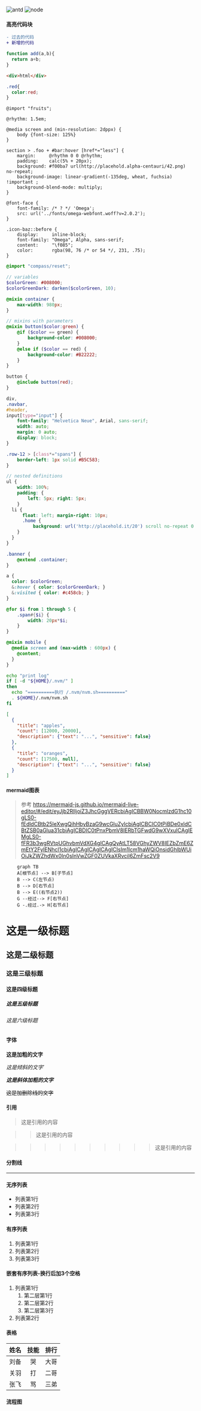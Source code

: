 # 

![antd](https://img.shields.io/badge/ant--desigin-2.x~3.x-blue)
![node](https://img.shields.io/badge/node-%3E%3D8-green)


<!-- 
### 数据异常问题分析
#### 问题1：form表单数据异常

* 初始化代码时
  代码中使用的antd的form表单，代码如下： 
  > 此时表单的数据结构是 `result[key][index]=value` 
  ```javascript
  <FormItem style={{ display: 'none' }}>
    {getFieldDecorator(`result['ID'][${index}]`, {
    })(<Input type="hidden" />)}
  </FormItem>
  <FormItem style={{ display: 'none' }}>
    {getFieldDecorator(`result['key'][${index}]`, {
    })(<Input type="hidden" />)}
  </FormItem>
  ```

* 而每次控件值发生改变时，会调用 `resetTableData` 来将处理后的值进行同步，代码如下:
  ```diff
  - 修正前的代码
  - resetTableData(array) {
  -    const { form, dispatch } = { ...this.props };
  -    dispatch(setFormFields({
  -        ITEMS_ROWS: array //同步数据倒全局变量ITEMS_ROWS内
  -    }));
  -    // 此时传入的数据结构为[{key:value,key2:value2}]
  -    form.setFieldsValue({
  -      result:array //同步数据倒表单变量内
  -    });
  - }

  + 修正后的代码
  + resetTableData(array) {
  +    const { form, dispatch } = { ...this.props };
  +    dispatch(setFormFields({
  +        ITEMS_ROWS: array
  +    }));
  +    //将原先的array数据结构进行转化,转化为 {key:[value1,value2],key2:[value3,value4]}
  +    form.setFieldsValue({result:transArray(array)});
  + }

  ```
  > 结论：由于最初传入的数据结构是错误的，导致的结果是form表单内的数据没有被正确更新，容易导致在通过form.sedFieldValue进行赋值操作的结果就会出现异常

#### 问题2：固定资产的表单内的key丢失了

代码段1：在页面渲染前会初始化 `全局变量ITEMS_ROWS`，并将每行的ID进行了赋值，而key没有赋值，导致key为空字符串

```javascript
pushIndexKeyToArray(array) {
    let newArray = ArrayAndObjectDeepClone(array);
    newArray.map((item, index) => {
        item.ID = index + 1;
    });
    dispatch(setFormFields({
        ITEMS_ROWS: newArray,//同步到了全局变量ITEMS_ROWS内
    }));
    return newArray;
  }

```

代码段2：初始化表单变量
> 这里表单初始化后，默认表单变量内  result[ID]值和resul[key]值都以ID的值赋值了
```javascript
title: '序号',
dataIndex: 'ID',
render: (text, record, index) => {
    return (
      <FormItem>
          {getFieldDecorator(`result['ID'][${index}]`, {
              initialValue: text
          })(<Input/>)}
      </FormItem>
      <FormItem >
          {getFieldDecorator(`result['key'][${index}]`, {
              initialValue: text
          })(<Input />)}
      </FormItem>
  )
}
```

代码段3：当表单值发生变化时进行数据同步

```diff
  //首先从全局变量ITEMS_ROWS取出对象进行赋值后，用全局变量调用resetTableData
  handleOtherChange(index, value) {
    let array = ArrayAndObjectDeepClone(ITEMS_ROWS);
    array[index]['other'] = value;
    resetTableData(array);
  }
  //此时进入的array.key是空的，因为ITEMS_ROWS在初始化的时候key就是空的
  resetTableData(array) {
    const { form, dispatch } = { ...this.props };
    dispatch(setFormFields({
      ITEMS_ROWS: array
    }));
-    //这里将全局变量的属性同步到form表单，此时key是空的，由于原来代码数据结构错误，所以并没同步成功，导致form表单里的key还是原来的值
-   form.setFieldsValue({result:array});
+   //而新的代码成功将array同步到form，导致key变为了空的值
+   form.setFieldsValue({result:trans(array)});
  }
``` -->





#### 高亮代码块
```diff
- 过去的代码
+ 新增的代码
```

```javascript
function add(a,b){
  return a+b;
}
```

```html
<div>html</div>
```

```css
.red{
  color:red;
}
```

```less
@import "fruits";

@rhythm: 1.5em;

@media screen and (min-resolution: 2dppx) {
    body {font-size: 125%}
}

section > .foo + #bar:hover [href*="less"] {
    margin:     @rhythm 0 0 @rhythm;
    padding:    calc(5% + 20px);
    background: #f00ba7 url(http://placehold.alpha-centauri/42.png) no-repeat;
    background-image: linear-gradient(-135deg, wheat, fuchsia) !important ;
    background-blend-mode: multiply;
}

@font-face {
    font-family: /* ? */ 'Omega';
    src: url('../fonts/omega-webfont.woff?v=2.0.2');
}

.icon-baz::before {
    display:     inline-block;
    font-family: "Omega", Alpha, sans-serif;
    content:     "\f085";
    color:       rgba(98, 76 /* or 54 */, 231, .75);
}
```

```scss
@import "compass/reset";

// variables
$colorGreen: #008000;
$colorGreenDark: darken($colorGreen, 10);

@mixin container {
    max-width: 980px;
}

// mixins with parameters
@mixin button($color:green) {
    @if ($color == green) {
        background-color: #008000;
    }
    @else if ($color == red) {
        background-color: #B22222;
    }
}

button {
    @include button(red);
}

div,
.navbar,
#header,
input[type="input"] {
    font-family: "Helvetica Neue", Arial, sans-serif;
    width: auto;
    margin: 0 auto;
    display: block;
}

.row-12 > [class*="spans"] {
    border-left: 1px solid #B5C583;
}

// nested definitions
ul {
    width: 100%;
    padding: {
        left: 5px; right: 5px;
    }
  li {
      float: left; margin-right: 10px;
      .home {
          background: url('http://placehold.it/20') scroll no-repeat 0 0;
    }
  }
}

.banner {
    @extend .container;
}

a {
  color: $colorGreen;
  &:hover { color: $colorGreenDark; }
  &:visited { color: #c458cb; }
}

@for $i from 1 through 5 {
    .span#{$i} {
        width: 20px*$i;
    }
}

@mixin mobile {
  @media screen and (max-width : 600px) {
    @content;
  }
}

```


```bash
echo "print log"
if [ -d "${HOME}/.nvm/" ]
then
  echo "==========执行 /.nvm/nvm.sh=========="
  . ${HOME}/.nvm/nvm.sh
fi
```

```json
[
  {
    "title": "apples",
    "count": [12000, 20000],
    "description": {"text": "...", "sensitive": false}
  },
  {
    "title": "oranges",
    "count": [17500, null],
    "description": {"text": "...", "sensitive": false}
  }
]
```

#### mermaid图表

> 参考 https://mermaid-js.github.io/mermaid-live-editor/#/edit/eyJjb2RlIjoiZ3JhcGggVERcbiAgICBBW0NocmlzdG1hc10gLS0-fEdldCBtb25leXwgQihHbyBzaG9wcGluZylcbiAgICBCIC0tPiBDe0xldCBtZSB0aGlua31cbiAgICBDIC0tPnxPbmV8IERbTGFwdG9wXVxuICAgIEMgLS0-fFR3b3wgRVtpUGhvbmVdXG4gICAgQyAtLT58VGhyZWV8IEZbZmE6ZmEtY2FyIENhcl1cbiAgICAgICAgICAgICIsIm1lcm1haWQiOnsidGhlbWUiOiJkZWZhdWx0In0sInVwZGF0ZUVkaXRvciI6ZmFsc2V9
```mermaid
    graph TB
    A[根节点] --> B[子节点]
    B --> C(左节点)
    B --> D[右节点]
    B --> E((右节点2))
    G --经过--> F[右节点]
    G -.经过.-> H[右节点]
```

# 这是一级标题
## 这是二级标题
### 这是三级标题
#### 这是四级标题
##### 这是五级标题
###### 这是六级标题

#### 字体

**这是加粗的文字** 

*这是倾斜的文字*`

***这是斜体加粗的文字***

~~这是加删除线的文字~~  

#### 引用

>这是引用的内容

>>这是引用的内容

>>>>>>>>>>这是引用的内容

#### 分割线

---

#### 无序列表
* 列表第1行
* 列表第2行
* 列表第3行

#### 有序列表
1. 列表第1行
2. 列表第2行
3. 列表第3行


#### 嵌套有序列表-换行后加3个空格

1. 列表第1行
   1. 第二层第1行
   2. 第二层第2行
   3. 第二层第3行
2. 列表第2行

#### 表格
姓名|技能|排行
--|:--:|--:
刘备|哭|大哥
关羽|打|二哥
张飞|骂|三弟

#### 流程图


